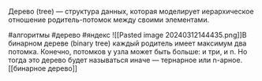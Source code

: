 Дерево (tree) — структура данных, которая моделирует иерархическое отношение родитель-потомок между своими элементами.

#алгоритмы #дерево #яндекс 
![[Pasted image 20240312144435.png]]В бинарном дереве (binary tree) каждый родитель имеет максимум два потомка. Конечно, потомков у узла может быть больше: и три, и n. Но тогда это дерево будет называться иначе — тернарное или n-арное.
[[бинарное дерево]]